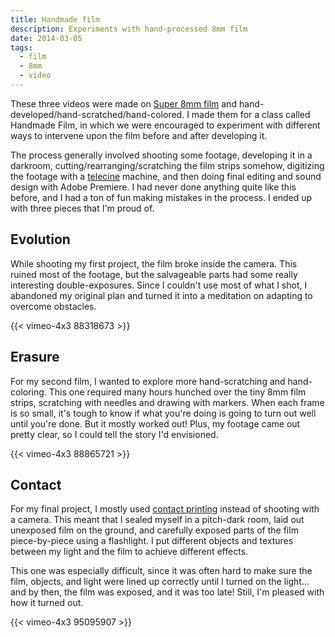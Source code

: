 ```yaml
---
title: Handmade film
description: Experiments with hand-processed 8mm film
date: 2014-03-05
tags:
  - film
  - 8mm
  - video
---
```


These three videos were made on [Super 8mm film](https://en.wikipedia.org/wiki/Super_8_film) and hand-developed/hand-scratched/hand-colored. I made them for a class called Handmade Film, in which we were encouraged to experiment with different ways to intervene upon the film before and after developing it.

The process generally involved shooting some footage, developing it in a darkroom, cutting/rearranging/scratching the film strips somehow, digitizing the footage with a [telecine](https://en.wikipedia.org/wiki/Telecine) machine, and then doing final editing and sound design with Adobe Premiere. I had never done anything quite like this before, and I had a ton of fun making mistakes in the process. I ended up with three pieces that I'm proud of.

## Evolution

While shooting my first project, the film broke inside the camera. This ruined most of the footage, but the salvageable parts had some really interesting double-exposures. Since I couldn't use most of what I shot, I abandoned my original plan and turned it into a meditation on adapting to overcome obstacles.

{{< vimeo-4x3 88318673 >}}

## Erasure

For my second film, I wanted to explore more hand-scratching and hand-coloring. This one required many hours hunched over the tiny 8mm film strips, scratching with needles and drawing with markers. When each frame is so small, it's tough to know if what you're doing is going to turn out well until you're done. But it mostly worked out! Plus, my footage came out pretty clear, so I could tell the story I'd envisioned.

{{< vimeo-4x3 88865721 >}}

## Contact

For my final project, I mostly used [contact printing](https://en.wikipedia.org/wiki/Contact_print) instead of shooting with a camera. This meant that I sealed myself in a pitch-dark room, laid out unexposed film on the ground, and carefully exposed parts of the film piece-by-piece using a flashlight. I put different objects and textures between my light and the film to achieve different effects.

This one was especially difficult, since it was often hard to make sure the film, objects, and light were lined up correctly until I turned on the light... and by then, the film was exposed, and it was too late! Still, I'm pleased with how it turned out.

{{< vimeo-4x3 95095907 >}}
